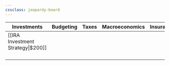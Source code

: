 ```yaml
---
cssclass: jeopardy-board
---
```

| **Investments** | **Budgeting** | **Taxes** | **Macroeconomics** | **Insurance** | **Savings** |
| - | - | - | - | - | - |
| [[IRA Investment Strategy\|$200]] |  |  |  |  |  |
|  |  |  |  |  |  |
|  |  |  |  |  |  |
|  |  |  |  |  |  |
|  |  |  |  |  |  |
